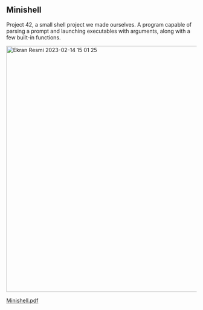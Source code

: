 ## Minishell
Project 42, a small shell project we made ourselves.
A program capable of parsing a prompt and launching executables with arguments, along with a few built-in functions.

<img width="650" alt="Ekran Resmi 2023-02-14 15 01 25" src="https://user-images.githubusercontent.com/73845925/218732582-c8cd2464-d9a8-4804-ae3d-27001e1cac1d.png">

[Minishell.pdf](https://github.com/sensoyyasin/minishell/files/10732111/Minishell.pdf)
